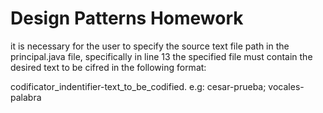 # Design Patterns Homework

it is necessary for the user to specify the source 
text file path in the principal.java file, specifically in line
13
the specified file must contain the desired text to be cifred
in the following format:

codificator_indentifier-text_to_be_codified.
e.g: cesar-prueba; vocales-palabra


